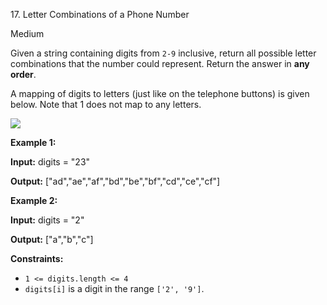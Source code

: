 17\. Letter Combinations of a Phone Number

Medium

Given a string containing digits from `2-9` inclusive, return all possible letter combinations that the number could represent. Return the answer in **any order**.

A mapping of digits to letters (just like on the telephone buttons) is given below. Note that 1 does not map to any letters.

![](https://assets.leetcode.com/uploads/2022/03/15/1200px-telephone-keypad2svg.png)

**Example 1:**

**Input:** digits = "23"

**Output:** ["ad","ae","af","bd","be","bf","cd","ce","cf"] 

**Example 2:**

**Input:** digits = "2"

**Output:** ["a","b","c"] 

**Constraints:**

*   `1 <= digits.length <= 4`
*   `digits[i]` is a digit in the range `['2', '9']`.